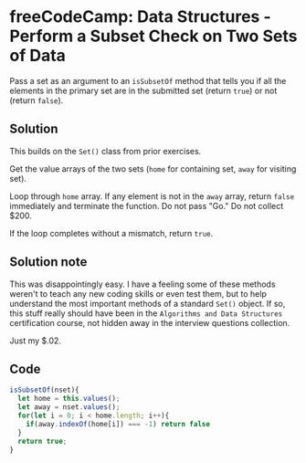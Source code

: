 # freeCodeCamp: Data Structures - Perform a Subset Check on Two Sets of Data

Pass a set as an argument to an `isSubsetOf` method that tells you if all the elements in the primary set are in the submitted set (return `true`) or not (return `false`).

## Solution

This builds on the `Set()` class from prior exercises.

Get the value arrays of the two sets (`home` for containing set, `away` for visiting set).

Loop through `home` array. If any element is not in the `away` array, return `false` immediately and terminate the function. Do not pass "Go." Do not collect $200.

If the loop completes without a mismatch, return `true`.

## Solution note

This was disappointingly easy. I have a feeling some of these methods weren't to teach any new coding skills or even test them, but to help understand the most important methods of a standard `Set()` object. If so, this stuff really should have been in the `Algorithms and Data Structures` certification course, not hidden away in the interview questions collection.

Just my $.02.

## Code
```javascript
isSubsetOf(nset){
  let home = this.values();
  let away = nset.values();
  for(let i = 0; i < home.length; i++){
    if(away.indexOf(home[i]) === -1) return false
  }
  return true;
}
```